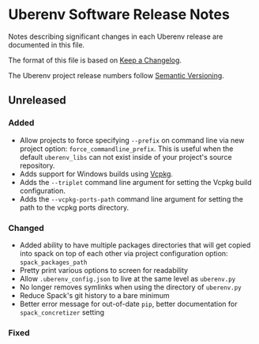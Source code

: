 # Uberenv Software Release Notes

Notes describing significant changes in each Uberenv release are documented
in this file.

The format of this file is based on [Keep a Changelog](http://keepachangelog.com/en/1.0.0/).

The Uberenv project release numbers follow [Semantic Versioning](http://semver.org/spec/v2.0.0.html).

## Unreleased

### Added
- Allow projects to force specifying `--prefix` on command line via new project option:
  `force_commandline_prefix`.  This is useful when the default `uberenv_libs` can not exist
  inside of your project's source repository.
- Adds support for Windows builds using [Vcpkg].
- Adds the `--triplet` command line argument for setting the Vcpkg build configuration.
- Adds the `--vcpkg-ports-path` command line argument for setting the path to the vcpkg ports directory.

### Changed
- Added ability to have multiple packages directories that will get copied into spack on top of
  each other via project configuration option: `spack_packages_path`
- Pretty print various options to screen for readability
- Allow `.uberenv_config.json` to live at the same level as `uberenv.py`
- No longer removes symlinks when using the directory of `uberenv.py`
- Reduce Spack's git history to a bare minimum
- Better error message for out-of-date `pip`, better documentation for `spack_concretizer` setting

### Fixed


[Vcpkg]: https://github.com/microsoft/vcpkg

